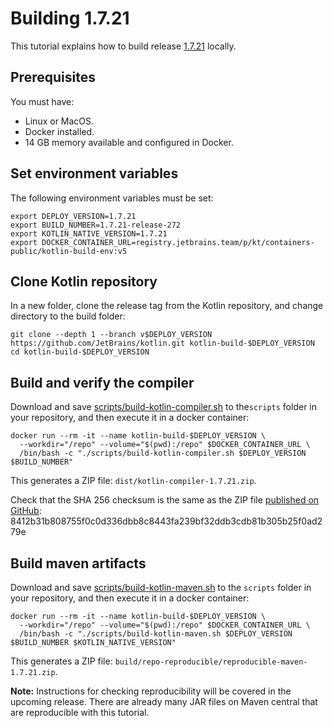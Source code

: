 # Building 1.7.21

This tutorial explains how to build release [1.7.21](https://github.com/JetBrains/kotlin/releases/tag/v1.7.21) locally.

## Prerequisites
You must have:
* Linux or MacOS.
* Docker installed.
* 14 GB memory available and configured in Docker. 

## Set environment variables

The following environment variables must be set:

```
export DEPLOY_VERSION=1.7.21
export BUILD_NUMBER=1.7.21-release-272
export KOTLIN_NATIVE_VERSION=1.7.21
export DOCKER_CONTAINER_URL=registry.jetbrains.team/p/kt/containers-public/kotlin-build-env:v5
```
## Clone Kotlin repository

In a new folder, clone the release tag from the Kotlin repository, and change directory to the build folder:

```
git clone --depth 1 --branch v$DEPLOY_VERSION https://github.com/JetBrains/kotlin.git kotlin-build-$DEPLOY_VERSION
cd kotlin-build-$DEPLOY_VERSION
```

## Build and verify the compiler

Download and save [scripts/build-kotlin-compiler.sh](https://github.com/JetBrains/kotlin/blob/1.7.20/scripts/build-kotlin-compiler.sh) to 
the`scripts` folder in your repository, and then execute it in a docker container:

```
docker run --rm -it --name kotlin-build-$DEPLOY_VERSION \
  --workdir="/repo" --volume="$(pwd):/repo" $DOCKER_CONTAINER_URL \
  /bin/bash -c "./scripts/build-kotlin-compiler.sh $DEPLOY_VERSION $BUILD_NUMBER"
```

This generates a ZIP file: `dist/kotlin-compiler-1.7.21.zip`.

Check that the SHA 256 checksum is the same as the ZIP file [published on GitHub](https://github.com/JetBrains/kotlin/releases/download/v1.7.21/kotlin-compiler-1.7.21.zip):
8412b31b808755f0c0d336dbb8c8443fa239bf32ddb3cdb81b305b25f0ad279e

## Build maven artifacts

Download and save [scripts/build-kotlin-maven.sh](https://github.com/JetBrains/kotlin/blob/1.7.20/scripts/build-kotlin-maven.sh) to 
the `scripts` folder in your repository, and then execute it in a docker container:

```
docker run --rm -it --name kotlin-build-$DEPLOY_VERSION \
  --workdir="/repo" --volume="$(pwd):/repo" $DOCKER_CONTAINER_URL \
  /bin/bash -c "./scripts/build-kotlin-maven.sh $DEPLOY_VERSION $BUILD_NUMBER $KOTLIN_NATIVE_VERSION"
```

This generates a ZIP file: `build/repo-reproducible/reproducible-maven-1.7.21.zip`.

**Note:** Instructions for checking reproducibility will be covered in the upcoming release. There are already many JAR files on Maven
central that are reproducible with this tutorial.
